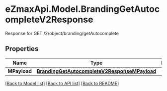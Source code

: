 # eZmaxApi.Model.BrandingGetAutocompleteV2Response
Response for GET /2/object/branding/getAutocomplete

## Properties

Name | Type | Description | Notes
------------ | ------------- | ------------- | -------------
**MPayload** | [**BrandingGetAutocompleteV2ResponseMPayload**](BrandingGetAutocompleteV2ResponseMPayload.md) |  | 

[[Back to Model list]](../README.md#documentation-for-models) [[Back to API list]](../README.md#documentation-for-api-endpoints) [[Back to README]](../README.md)

